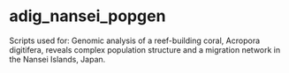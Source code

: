 # adig_nansei_popgen
Scripts used for: Genomic analysis of a reef-building coral, Acropora digitifera, reveals complex population structure and a migration network in the Nansei Islands, Japan.
